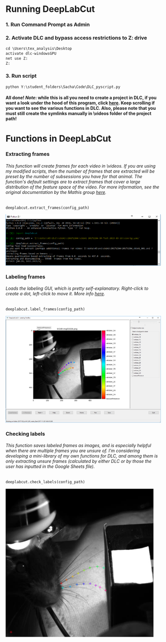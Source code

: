 # Running DeepLabCut

### 1. Run Command Prompt as Admin

### 2. Activate DLC and bypass access restrictions to Z: drive
```
cd \Users\tex_analysis\Desktop
activate dlc-windowsGPU
net use Z:
Z:
```

### 3. Run script
```
python Y:\student_folders\Sacha\Code\DLC_pyscript.py
```

#### All done! *Note*: while this is all you need to create a project in DLC, if you want a look under the hood of this program, click [here](https://github.com/sachaker/deeplabcut_texteam/blob/master/Protocols/runningDLC_Walkthrough.md). Keep scrolling if you want to see the various functions in DLC. Also, please note that you must still create the symlinks manually in \videos folder of the project path!

# Functions in DeepLabCut

### Extracting frames
###### This function will create frames for each video in \videos. If you are using my modified scripts, then the number of frames that are extracted will be preset by the number of subsessions you have for that animal. The function's default settings are to extract frames that cover a large distribution of the feature space of the video. For more information, see the original documentation by the Mathis group [here](https://github.com/AlexEMG/DeepLabCut/blob/master/docs/functionDetails.md#c-data-selection). 

```python
deeplabcut.extract_frames(config_path)
```
![alt_text](https://github.com/sachaker/deeplabcut_texteam/blob/master/Protocols/Images/extract_frames.PNG)

### Labeling frames
###### Loads the labeling GUI, which is pretty self-explanatory. Right-click to create a dot, left-click to move it. More info [here](https://github.com/AlexEMG/DeepLabCut/blob/master/docs/functionDetails.md#d-label-frames).  

```python
deeplabcut.label_frames(config_path)
```
![alt_text](https://github.com/sachaker/deeplabcut_texteam/blob/master/Protocols/Images/label_frames.PNG)

### Checking labels
###### This function saves labeled frames as images, and is especially helpful when there are multiple frames you are unsure of. I'm considering developing a mini-library of my own functions for DLC, and among them is only extracting unsure frames (calculated by either DLC or by those the user has inputted in the Google Sheets file).

```python
deeplabcut.check_labels(config_path)
```
![alt_text](https://github.com/sachaker/deeplabcut_texteam/blob/master/Protocols/Images/check_labels.png)

